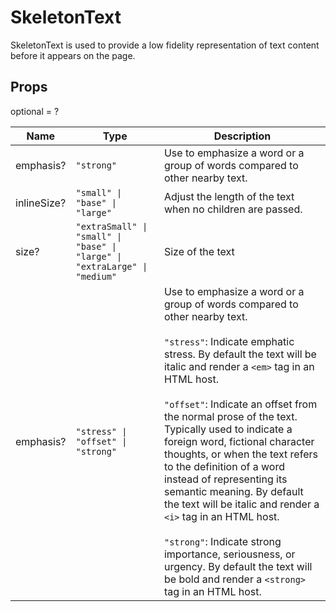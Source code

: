 # SkeletonText

SkeletonText is used to provide a low fidelity representation of text content before it appears on the page.

## Props
optional = ?

| Name | Type | Description |
| --- | --- | --- |
| emphasis? | <code>"strong"</code> | Use to emphasize a word or a group of words compared to other nearby text.  |
| inlineSize? | <code>"small" &#124; "base" &#124; "large"</code> | Adjust the length of the text when no children are passed.  |
| size? | <code>"extraSmall" &#124; "small" &#124; "base" &#124; "large" &#124; "extraLarge" &#124; "medium"</code> | Size of the text  |
| emphasis? | <code>"stress" &#124; "offset" &#124; "strong"</code> | Use to emphasize a word or a group of words compared to other nearby text.<br /><br /> <code>"stress"</code>: Indicate emphatic stress. By default the text will be italic and render a `<em>` tag in an HTML host.<br /><br /><code>"offset"</code>: Indicate an offset from the normal prose of the text. Typically used to indicate a foreign word, fictional character thoughts, or when the text refers to the definition of a word instead of representing its semantic meaning. By default the text will be italic and render a `<i>` tag in an HTML host.<br /><br /><code>"strong"</code>: Indicate strong importance, seriousness, or urgency. By default the text will be bold and render a `<strong>` tag in an HTML host. |